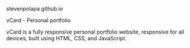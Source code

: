 stevenpolapa.github.io

vCard - Personal portfolio

vCard is a fully responsive personal portfolio website, responsive for all devices, built using HTML, CSS, and JavaScript.

